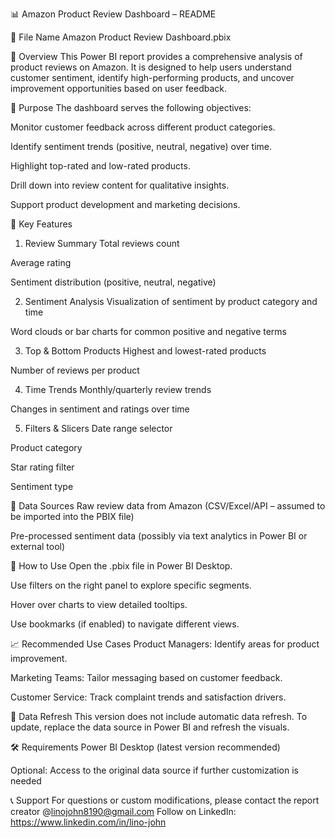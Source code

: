 📊 Amazon Product Review Dashboard – README


📁 File Name
Amazon Product Review Dashboard.pbix

📝 Overview
This Power BI report provides a comprehensive analysis of product reviews on Amazon. It is designed to help users understand customer sentiment, identify high-performing products, and uncover improvement opportunities based on user feedback.

🎯 Purpose
The dashboard serves the following objectives:

Monitor customer feedback across different product categories.

Identify sentiment trends (positive, neutral, negative) over time.

Highlight top-rated and low-rated products.

Drill down into review content for qualitative insights.

Support product development and marketing decisions.

📌 Key Features
1. Review Summary
Total reviews count

Average rating

Sentiment distribution (positive, neutral, negative)

2. Sentiment Analysis
Visualization of sentiment by product category and time

Word clouds or bar charts for common positive and negative terms

3. Top & Bottom Products
Highest and lowest-rated products

Number of reviews per product

4. Time Trends
Monthly/quarterly review trends

Changes in sentiment and ratings over time

5. Filters & Slicers
Date range selector

Product category

Star rating filter

Sentiment type

📂 Data Sources
Raw review data from Amazon (CSV/Excel/API – assumed to be imported into the PBIX file)

Pre-processed sentiment data (possibly via text analytics in Power BI or external tool)

🔧 How to Use
Open the .pbix file in Power BI Desktop.

Use filters on the right panel to explore specific segments.

Hover over charts to view detailed tooltips.

Use bookmarks (if enabled) to navigate different views.

📈 Recommended Use Cases
Product Managers: Identify areas for product improvement.

Marketing Teams: Tailor messaging based on customer feedback.

Customer Service: Track complaint trends and satisfaction drivers.

🔄 Data Refresh
This version does not include automatic data refresh. To update, replace the data source in Power BI and refresh the visuals.

🛠️ Requirements
Power BI Desktop (latest version recommended)

Optional: Access to the original data source if further customization is needed

📞 Support
For questions or custom modifications, please contact the report creator @linojohn8190@gmail.com Follow on LinkedIn: https://www.linkedin.com/in/lino-john
